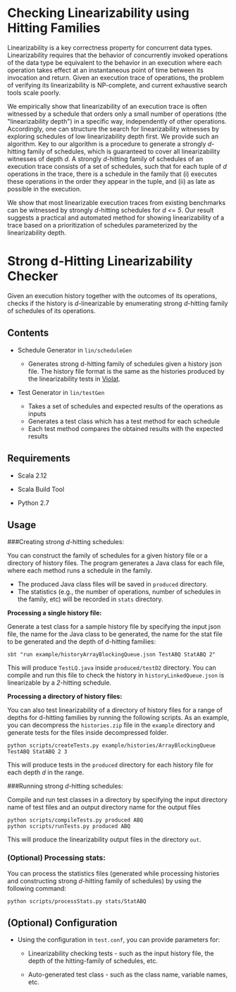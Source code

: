 # Checking Linearizability using Hitting Families

Linearizability is a key correctness property for concurrent data types. Linearizability requires that the behavior of concurrently invoked operations of the data type be equivalent to the behavior in an execution where each operation takes effect at an instantaneous point of time between its invocation and return. Given an execution trace of operations, the problem of verifying its linearizability is NP-complete, and current exhaustive search tools scale poorly.

We empirically show that linearizability of an execution trace is often witnessed by a schedule that orders only a small number of operations (the "linearizability depth") in a specific way, independently of other operations. Accordingly, one can structure the search for linearizability witnesses by exploring schedules of low linearizability depth first. We provide such an algorithm. Key to our algorithm is a procedure to generate a strongly *d*-hitting family of schedules, which is guaranteed to cover all linearizability witnesses of depth *d*. A strongly *d*-hitting family of schedules of an execution trace consists of a set of schedules, such that for each tuple of *d* operations in the trace, there is a schedule in the family that (i) executes these operations in the order they appear in the tuple, and (ii) as late as possible in the execution.

We show that most linearizable execution traces from existing benchmarks can be witnessed by strongly *d*-hitting schedules for *d <= 5*. Our result suggests a practical and automated method for showing linearizability of a trace based on a prioritization of schedules parameterized by the linearizability depth. 

# Strong d-Hitting Linearizability Checker

Given an execution history together with the outcomes of its operations, checks if the history is *d*-linearizable by enumerating strong *d*-hitting family of schedules of its operations.

## Contents

- Schedule Generator in `lin/scheduleGen`
    - Generates strong d-hitting family of schedules given a history json file.
    The history file format is the same as the histories produced by the linearizability tests in [Violat](https://github.com/michael-emmi/violat/).

- Test Generator in `lin/testGen`
	- Takes a set of schedules and expected results of the operations as inputs
    - Generates a test class which has a test method for each schedule 
    - Each test method compares the obtained results with the expected results 
    
## Requirements

- Scala 2.12

- Scala Build Tool

- Python 2.7


## Usage
###Creating strong *d*-hitting schedules:

You can construct the family of schedules for a given history file or a directory of history files. The program generates a Java class for each file, where each method runs a schedule in the family. 

- The produced Java class files will be saved in `produced` directory. 
- The statistics (e.g., the number of operations, number of schedules in the family, etc) will be recorded in `stats` directory.

**Processing a single history file:**

Generate a test class for a sample history file by specifying the input json file, the name for the Java class to be generated,
the name for the stat file to be generated and the depth of d-hitting families:

    sbt "run example/historyArrayBlockingQueue.json TestABQ StatABQ 2"
    
This will produce `TestLQ.java` inside `produced/testD2` directory.
You can compile and run this file to check the history in `historyLinkedQueue.json` is linearizable by a *2*-hitting schedule.
    
**Processing a directory of history files:**

You can also test linearizability of a directory of history files for a range of depths for d-hitting families by running the following scripts.
As an example, you can decompress the `histories.zip` file in the `example` directory and generate tests for the files inside decompressed folder.

    python scripts/createTests.py example/histories/ArrayBlockingQueue TestABQ StatABQ 2 3

This will produce tests in the `produced` directory for each history file for each depth *d* in the range.

###Running strong *d*-hitting schedules:

Compile and run test classes in a directory by specifying the input directory name of test files and an output directory name for the output files

    python scripts/compileTests.py produced ABQ
    python scripts/runTests.py produced ABQ

This will produce the linearizability output files in the directory `out`.

### (Optional) Processing stats:

You can process the statistics files (generated while processing histories and constructing strong *d*-hitting family of schedules) by using the following command:

	python scripts/processStats.py stats/StatABQ

## (Optional) Configuration 

- Using the configuration in `test.conf`, you can provide parameters for:

   - Linearizability checking tests - such as the input history file, the depth of the hitting-family of schedules, etc.

   - Auto-generated test class - such as the class name, variable names, etc.
